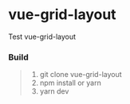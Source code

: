 # vue-grid-layout

Test vue-grid-layout

### Build

> 1. git clone vue-grid-layout<br>
> 2. npm install or yarn <br>
> 3. yarn dev
